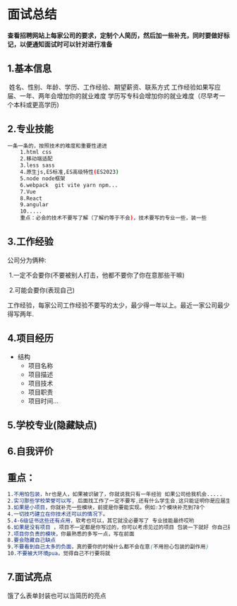 # 面试总结

**查看招聘网站上每家公司的要求，定制个人简历，然后加一些补充，同时要做好标记，以便通知面试时可以针对进行准备**

## 1.基本信息

​	姓名、性别、年龄、学历、工作经验、期望薪资、联系方式
​	工作经验如果写应届、一年、两年会增加你的就业难度
​	学历写专科会增加你的就业难度（尽早考一个本科或更高学历)

## 2.专业技能

```bash
一条一条的，按照技术的难度和重要性递进
	1.html css 
	2.移动端适配
	3.less sass
	4.原生js,ES标准,ES高级特性(ES2023)
	5.node node框架
	6.webpack  git vite yarn npm...
	7.Vue
	8.React
	9.angular
	10.....
	重点：必会的技术不要写了解（了解约等于不会)，技术要写的专业一些，装一些
```

## 3.工作经验

公司分为俩种:

​	1.一定不会要你(不要被别人打击，他都不要你了你在意那些干嘛)

​	2.可能会要你(表现自己)

工作经验，每家公司工作经验不要写的太少，最少得一年以上。最近一家公司最少得写两年.

## 4.项目经历

- 结构
  - 项目名称
  - 项目描述
  - 项目技术
  - 项目职责
  - 项目时间...

## 5.学校专业(隐藏缺点)

## 6.自我评价



## 重点：

```css
1.不用怕包装，hr也是人，如果被识破了，你就说我只有一年经验 如果公司给我机会.....
2.实习那些学校荣誉可以写, 后面找工作了一定不要写,还有什么学生会,这只能证明你是应届生
3.如果是小项目，你就补充一些模块，前提是你要能实现。例如:3个模块补充到78个
4.一切技巧建立在你技术还可以的情况下。
5.4-6级证书这些还有点用，软考也可以，其它就没必要写了 专业技能最终哎哟
6.如果是没有项目 ，项目不一定都是你写过的，你可以考虑见过的项目 包装一下就好 你自己要能想办法实现它
7.项目你负责的模块，你最熟悉的多写一点，写在前面  
8.要会隐藏自己缺点  
9.不要看到自己太多的负面，真的要你的时候什么都不会在意(不用担心包装的副作用)
10.不要被大环境pua，觉得自己不行要将就
```



## 7.面试亮点

饿了么表单封装也可以当简历的亮点

